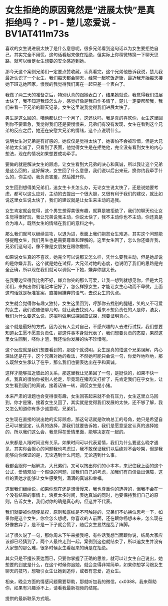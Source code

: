 # 女生拒绝的原因竟然是“进展太快”是真拒绝吗？ - P1 - 楚儿恋爱说 - BV1AT411m73s

喜欢的女生说进展太快了是什么意思呢，很多兄弟看到这句话以为女生要拒绝自己，其实完全不用慌，这句话看起来像在拒绝，但实际上你稍微转换一下聊天思路，就可以给足女生想要的安全感追到她。

那今天这个案例兄弟们一定要点赞收藏，认真看完，这个兄弟他告诉我说，楚儿我最近认识了一个女生，我们每天都会聊天，经常一起吃饭逛街，最近我开始每天接她下班送她回家，慢慢的我觉得我们离在一起只差一个表白了。

我做了两三天的准备之后，特别认真的跟她表白了，结果她就说，我觉得我们进展太快了，我不知道我该怎么办，感觉好像是我自作多情了，楚儿一定要帮帮我，我们来看一下兄弟的聊天记录，女生这里说我觉得我们进展太快了。

男生是这么回的，咱俩都认识一个月了，这还快吗，我是真的喜欢你，女生这里回到你不要着急，我觉得我们还是要慢慢来，兄弟们有没有发现，女生在看到这个兄弟的反应之后，她还在安慰大兄弟的情绪，这个点说明什么。

说明女生对兄弟是有好感的，她仅仅是觉得太快了，她害怕不会被珍惜，但是大兄弟他太实诚了，只看到了表面，他觉得女生是在拒绝他，完全没有看到女生的内心想法，现在的情况如果想要成功牵手。

要做的就是解决女生的顾虑，让女生看到大兄弟的决心和真诚，所以我让这个兄弟是这么回的，这好解决，女生回了什么意思，我们说以后出来玩，换你约我牵手什么的，你主动，我负责害羞，然后推开你。

女生回到想得美兄弟们，追女生卡关怎么办，无论女生说太快了，还是说她要考虑，都可以这么应对，主动的去提出一个很大胆，又很有利于我们的建议，就比如说这里女生说太快了，我们的建议就是让女生来主动的追我。

女生肯定就会觉得，这个男生想得美很有趣，就算是被拒绝了，我们的聊天也让女生觉得很好玩，我让兄弟说我主动，你说太快了，我不主动你也不主动，你还真是会为难人，既然女生的情绪在我们的意料之中。

那么我们就可以继续进攻，以退为进，表面上我们抱怨女生难追，其实这个问题能够提醒女生，我们男生也是需要尊重和理解的，这里女生回了，怎么你还嫌弃我，兄弟们这句话，像不像是女朋友在跟你撒娇。

如果说女生真的不喜欢，她完全可以说那又怎么样，凭什么要我主动，但是她却说的是你嫌弃我，这个就是她在试探，大兄弟对她的态度，也说明了我们的思路是完全正确，所以现在我们就可以调侃一下她，嫌弃你腿太长。

在我旁边显得我比例不好，嫌弃你笑的那么可爱，让我一想到就想见你，但是大兄弟们，来掏出你们笔记本记好了，怎么样撩女生，才能让女生心动而不卑微，上面这句话就是标准答案，直接用嫌弃的语气，去说女生的优点。

女生就会觉得你有趣又独特，女生这里回到，哼那你去找别的腿短，笑的又不可爱的女生，我们说随便聊几句，就让我去找别人，看来不想负责任的人是你，渣女，我们为什么要这么说，这招叫做用试探回应试探，想要证明真心。

这个就是最好的方式，因为没有人会对自己，不感兴趣的人去进行试探，我们想要知道女生愿不愿意负责任，那这件事本身就代表了，我们想要负责的态度，果然这里女生回到，呸你才渣，我还怕你发展的快不珍惜呢。

这个反应就是我们想要看到的，那这个就说明，女生是真的怕这个兄弟误解，内心深处还是在乎，这个兄弟对她的看法，不然她可能只会说一句，你爱咋地咋地，那么既然女生承认了在乎，那么我们也要表达出在乎和真诚。

这样才能够拉近彼此的关系，那这里我让兄弟回了一句，是挺快的，如果不快一点，我真的很怕你被别人抢走，毕竟现在猪肉又打折了，先肯定我们在乎女生，让女生看到我们的真诚，接着话锋一转，调侃女生是小猪。

本来严肃的话题也会变得很有趣，女生回答起来就不会有压力，女生这里立马回到，你才是猪，接着女生又回了，其实就是觉得我们发展的太快，还不够了解，我又怎么知道你有多少诚意呢，兄弟们。

女生现在直接的说出她的实际顾虑，那这句话就是吹响总工的号角，她只是希望自己可以被坚定，认真的选择，那我们就要告诉她，我们是愿意坚定认真的选择她的，所以我们这么会，我觉得在爱情里面，能够决定在一起的。

从来都是人跟时间没有关系，如果时间可以代表爱情，我们为什么要这么晚才遇见，其实你会担心的问题我也考虑过，我不敢保证我们以后绝对不会吵架，但是我能够向你保证的是，无论遇到什么问题，无论遇到什么事。

我都会跟你一起解决，大兄弟们，又可以掏出你们的小本本，来记住我上面的这个公式，爱情观加一个假设的问题，加我们自己的考虑，加我们有自信做出保障，这样的表达才能够让女生感受到，满满的真诚和幸福。

这里我们继续说，如果你现在还是想慢慢来，我也尊重你的选择的，但我不会在一个没有结果的事情上，浪费太多时间，表达真诚的同时，也要保持我们自己的原则，告诉女生，我们对你的确是真心的，但这并不代表。

我们就要被你随便拿捏，原则和底线是不可触碰的，兄弟们不妨换位思考一下，如果你是这个女生，你会怎么想呢，你喜欢的人前面，还在跟你畅想未来，怎么现在好像放弃了，是不是一下子就会慌了，随后女生显然是乱了阵脚。

过了很久说了一句，那你周末下午来接我吧，有些话我想当面跟你说，结局大家应该都已经猜到了，两个人最终走到一起，案例到这也就结束了，所以追女生并没有大家想的那么难，很多时候女生看起来的确是在拒绝。

其实只是不擅长表达而已，只要你掌握了正确的思维，就可以让女生自己说出，她想要的到底是什么，在这个时候你追她，就会变得非常简单，如果你想学习跟女生聊天的技巧，想吸引女生让她到追你，或者有恋爱，追女生。

相亲，晚会方面的情感问题需要帮助，那就听加我的微信，cx0388，我来帮助你，如果有兴趣添不上，请看我最新视频的结尾。

提供的最新联系方式哦。